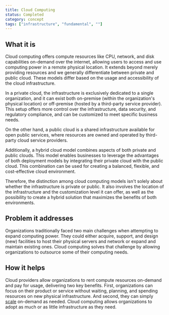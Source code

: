 ```yaml
---
title: Cloud Computing
status: Completed
category: concept
tags: ["infrastructure", "fundamental", ""]
---
```


## What it is

Cloud computing offers compute resources like CPU, network, and disk capabilities on-demand over the internet, allowing users to access and use computing power in a remote physical location. 
It extends beyond merely providing resources and we generally differentiate between private and public cloud. 
These models differ based on the usage and accessibility of the cloud infrastructure.

In a private cloud, the infrastructure is exclusively dedicated to a single organization, 
and it can exist both on-premise (within the organization's physical location) or off-premise (hosted by a third-party service provider). 
This setup offers more control over the infrastructure, data security, and regulatory compliance, 
and can be customized to meet specific business needs.

On the other hand, a public cloud is a shared infrastructure available for open public services, 
where resources are owned and operated by third-party cloud service providers. 

Additionally, a hybrid cloud model combines aspects of both private and public clouds. 
This model enables businesses to leverage the advantages of both deployment models by integrating their private cloud with the public cloud. 
This combination can be used for creating a balanced, flexible, and cost-effective cloud environment.

Therefore, the distinction among cloud computing models isn't solely about whether the infrastructure is private or public. 
It also involves the location of the infrastructure and the customization level it can offer, 
as well as the possibility to create a hybrid solution that maximizes the benefits of both environments.

## Problem it addresses

Organizations traditionally faced two main challenges when attempting to expand computing power. 
They could either acquire, support, and design (new) facilities to host their physical servers and network or expand and maintain existing ones. 
Cloud computing solves that challenge by allowing organizations to outsource some of their computing needs. 

## How it helps

Cloud providers allow organizations to rent compute resources on-demand and pay for usage, delivering two key benefits.
First, organizations can focus on their product or service without waiting, planning, and spending resources on new physical infrastructure. And second, they can simply [scale](/scalability/) on-demand as needed.
Cloud computing allows organizations to adopt as much or as little infrastructure as they need.
